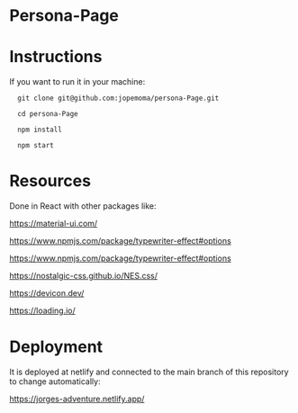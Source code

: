 # Persona-Page

# Instructions

If you want to run it in your machine:

      git clone git@github.com:jopemoma/persona-Page.git

      cd persona-Page

      npm install

      npm start

# Resources

Done in React with other packages like:

https://material-ui.com/

https://www.npmjs.com/package/typewriter-effect#options

https://www.npmjs.com/package/typewriter-effect#options

https://nostalgic-css.github.io/NES.css/

https://devicon.dev/

https://loading.io/

# Deployment

It is deployed at netlify and connected to the main branch of this repository to change automatically:

https://jorges-adventure.netlify.app/
